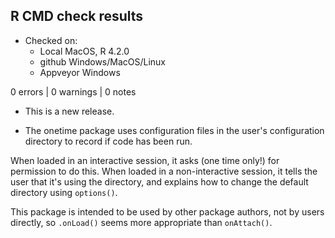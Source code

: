 ## R CMD check results

* Checked on:
  - Local MacOS, R 4.2.0
  - github Windows/MacOS/Linux
  - Appveyor Windows

0 errors | 0 warnings | 0 notes

* This is a new release.

* The onetime package uses configuration files in the user's configuration
  directory to record if code has been run. 
  
When loaded in an interactive session, it asks (one time only!) for permission 
to do this. When loaded in a non-interactive session, it tells the user that 
it's using the directory, and explains how to change the default directory 
using `options()`.

This package is intended to be used by other package authors, not by users 
directly, so `.onLoad()` seems more appropriate than `onAttach()`.




